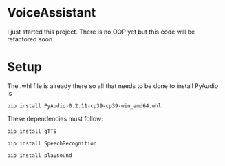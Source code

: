 # VoiceAssistant
I just started this project. There is no OOP yet but this code will be refactored soon.

# Setup

The .whl file is already there so all that needs to be done to install PyAudio is 

```
pip install PyAudio-0.2.11-cp39-cp39-win_amd64.whl
```
These dependencies must follow:

```
pip install gTTS
```

```
pip install SpeechRecognition
```

```
pip install playsound
```
